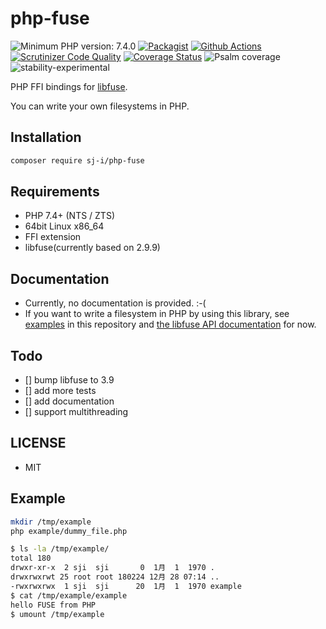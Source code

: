 # php-fuse

![Minimum PHP version: 7.4.0](https://img.shields.io/badge/php-7.4.0%2B-blue.svg)
[![Packagist](https://img.shields.io/packagist/v/sj-i/php-fuse.svg)](https://packagist.org/packages/sj-i/php-fuse)
[![Github Actions](https://github.com/sj-i/php-fuse/workflows/build/badge.svg)](https://github.com/sj-i/php-fuse/actions)
[![Scrutinizer Code Quality](https://scrutinizer-ci.com/g/sj-i/php-fuse/badges/quality-score.png?b=master)](https://scrutinizer-ci.com/g/sj-i/php-fuse/?branch=master)
[![Coverage Status](https://coveralls.io/repos/github/sj-i/php-fuse/badge.svg?branch=master)](https://coveralls.io/github/sj-i/php-fuse?branch=master)
![Psalm coverage](https://shepherd.dev/github/sj-i/php-fuse/coverage.svg?)
![stability-experimental](https://img.shields.io/badge/stability-experimental-orange.svg)

PHP FFI bindings for [libfuse](https://github.com/libfuse/libfuse).

You can write your own filesystems in PHP.

## Installation
```bash
composer require sj-i/php-fuse
```

## Requirements
- PHP 7.4+ (NTS / ZTS)
- 64bit Linux x86_64
- FFI extension
- libfuse(currently based on 2.9.9)

## Documentation
- Currently, no documentation is provided. :-(
- If you want to write a filesystem in PHP by using this library, see [examples](https://github.com/sj-i/php-fuse/tree/master/example) in this repository and [the libfuse API documentation](https://libfuse.github.io/doxygen/index.html) for now.

## Todo
- [] bump libfuse to 3.9
- [] add more tests
- [] add documentation
- [] support multithreading


## LICENSE
- MIT

## Example
```bash
mkdir /tmp/example
php example/dummy_file.php
```

```bash
$ ls -la /tmp/example/
total 180
drwxr-xr-x  2 sji  sji       0  1月  1  1970 .
drwxrwxrwt 25 root root 180224 12月 28 07:14 ..
-rwxrwxrwx  1 sji  sji      20  1月  1  1970 example
$ cat /tmp/example/example
hello FUSE from PHP
$ umount /tmp/example
```

